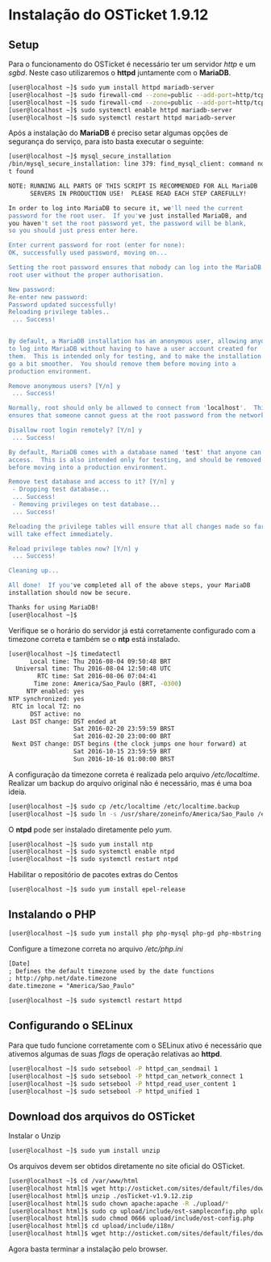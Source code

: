 # Instalação do OSTicket 1.9.12


## Setup

Para o funcionamento do OSTicket é necessário ter um servidor *http* e um *sgbd*. Neste caso utilizaremos o **httpd** juntamente com o **MariaDB**.
```sh
[user@localhost ~]$ sudo yum install httpd mariadb-server
[user@localhost ~]$ sudo firewall-cmd --zone=public --add-port=http/tcp
[user@localhost ~]$ sudo firewall-cmd --zone=public --add-port=http/tcp --permanent
[user@localhost ~]$ sudo systemctl enable httpd mariadb-server
[user@localhost ~]$ sudo systemctl restart httpd mariadb-server
```

Após a instalação do **MariaDB** é preciso setar algumas opções de segurança do serviço, para isto basta executar o seguinte:

```sh
[user@localhost ~]$ mysql_secure_installation
/bin/mysql_secure_installation: line 379: find_mysql_client: command no
t found

NOTE: RUNNING ALL PARTS OF THIS SCRIPT IS RECOMMENDED FOR ALL MariaDB
      SERVERS IN PRODUCTION USE!  PLEASE READ EACH STEP CAREFULLY!

In order to log into MariaDB to secure it, we'll need the current
password for the root user.  If you've just installed MariaDB, and
you haven't set the root password yet, the password will be blank,
so you should just press enter here.

Enter current password for root (enter for none):
OK, successfully used password, moving on...

Setting the root password ensures that nobody can log into the MariaDB
root user without the proper authorisation.

New password:
Re-enter new password:
Password updated successfully!
Reloading privilege tables..
 ... Success!


By default, a MariaDB installation has an anonymous user, allowing anyone
to log into MariaDB without having to have a user account created for
them.  This is intended only for testing, and to make the installation
go a bit smoother.  You should remove them before moving into a
production environment.

Remove anonymous users? [Y/n] y
 ... Success!

Normally, root should only be allowed to connect from 'localhost'.  This
ensures that someone cannot guess at the root password from the network.

Disallow root login remotely? [Y/n] y
 ... Success!

By default, MariaDB comes with a database named 'test' that anyone can
access.  This is also intended only for testing, and should be removed
before moving into a production environment.

Remove test database and access to it? [Y/n] y
 - Dropping test database...
 ... Success!
 - Removing privileges on test database...
 ... Success!

Reloading the privilege tables will ensure that all changes made so far
will take effect immediately.

Reload privilege tables now? [Y/n] y
 ... Success!

Cleaning up...

All done!  If you've completed all of the above steps, your MariaDB
installation should now be secure.

Thanks for using MariaDB!
[user@localhost ~]$
```

Verifique se o horário do servidor já está corretamente configurado com
a timezone correta e também se o **ntp** está instalado.

```sh
[user@localhost ~]$ timedatectl
      Local time: Thu 2016-08-04 09:50:48 BRT
  Universal time: Thu 2016-08-04 12:50:48 UTC
        RTC time: Sat 2016-08-06 07:04:41
       Time zone: America/Sao_Paulo (BRT, -0300)
     NTP enabled: yes
NTP synchronized: yes
 RTC in local TZ: no
      DST active: no
 Last DST change: DST ended at
                  Sat 2016-02-20 23:59:59 BRST
                  Sat 2016-02-20 23:00:00 BRT
 Next DST change: DST begins (the clock jumps one hour forward) at
                  Sat 2016-10-15 23:59:59 BRT
                  Sun 2016-10-16 01:00:00 BRST
```
A configuração da timezone correta é realizada pelo arquivo
*/etc/localtime*. Realizar um backup do arquivo original não é necessário,
mas é uma boa ideia.

```sh
[user@localhost ~]$ sudo cp /etc/localtime /etc/localtime.backup
[user@localhost ~]$ sudo ln -s /usr/share/zoneinfo/America/Sao_Paulo /etc/localtime 
```
O **ntpd** pode ser instalado diretamente pelo *yum*.

```sh
[user@localhost ~]$ sudo yum install ntp
[user@localhost ~]$ sudo systemctl enable ntpd
[user@localhost ~]$ sudo systemctl restart ntpd
```

Habilitar o repositório de pacotes extras do Centos
```sh
[user@localhost ~]$ sudo yum install epel-release
```

## Instalando o PHP

```sh
[user@localhost ~]$ sudo yum install php php-mysql php-gd php-mbstring php-xml php-imap php-php-gettext php-JsonSchema
```
Configure a timezone correta no arquivo */etc/php.ini*


```apache
[Date]
; Defines the default timezone used by the date functions
; http://php.net/date.timezone
date.timezone = "America/Sao_Paulo"
```

```sh
[user@localhost ~]$ sudo systemctl restart httpd
```

## Configurando o SELinux

Para que tudo funcione corretamente com o SELinux ativo é necessário que
ativemos algumas de suas *flags* de operação relativas ao **httpd**.

```sh
[user@localhost ~]$ sudo setsebool -P httpd_can_sendmail 1
[user@localhost ~]$ sudo setsebool -P httpd_can_network_connect 1
[user@localhost ~]$ sudo setsebool -P httpd_read_user_content 1
[user@localhost ~]$ sudo setsebool -P httpd_unified 1
```

## Download dos arquivos do OSTicket

Instalar o Unzip
```sh
[user@localhost ~]$ sudo yum install unzip
```
Os arquivos devem ser obtidos diretamente no site oficial do OSTicket.

```sh
[user@localhost ~]$ cd /var/www/html 
[user@localhost html]$ wget http://osticket.com/sites/default/files/download/osTicket-v1.9.12.zip
[user@localhost html]$ unzip ./osTicket-v1.9.12.zip
[user@localhost html]$ sudo chown apache:apache -R ./upload/*
[user@localhost html]$ sudo cp upload/include/ost-sampleconfig.php upload/include/ost-config.php
[user@localhost html]$ sudo chmod 0666 upload/include/ost-config.php
[user@localhost html]$ cd upload/include/i18n/
[user@localhost html]$ wget http://osticket.com/sites/default/files/download/lang/pt_BR.phar
```
Agora basta terminar a instalação pelo browser.
